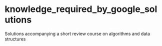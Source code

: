 knowledge_required_by_google_solutions
======================================

Solutions accompanying a short review course on algorithms and data structures
